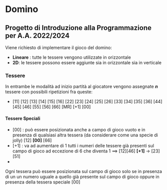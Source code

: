 # Domino
## Progetto di Introduzione alla Programmazione per A.A. 2022/2024

Viene richiesto di implementare il gioco del domino:
 - **Lineare** : tutte le tessere vengono utilizzate in orizzontale
 - **2D**: le tessere possono essere aggiunte sia in orizzontale sia in verticale


### Tessere
In entrambe le modalità ad inizio partità al giocatore vengono assegnate __*n*__ tessere con possibili ripetizioni fra 
queste:

- [11] [12] [13] [14] [15] [16] [22] [23] [24] [25] [26] [33] [34] [35] [36] [44] [45] [46] [55] [56] [66] [MR] [+1] 
[00]
#### Tessere Speciali
 - [00] : può essere posizionata anche a campo di gioco vuoto e in presenza di qualsiasi altra tessera 
 (da considerare come una specie di jolly) [12] **[00]** [66]
 - [+1] : va ad aumentare di 1 tutti i numeri delle tessere già presenti sul campo di gioco ad eccezione di 6 che diventa 1
==> [12][46] **[+1]**  -> [23][51]
 - 


Ogni tessera può essere posizionata sul campo di gioco solo se in presenza di un un numero uguale a quello già presente 
sul campo di gioco oppure in presenza della tessera speciale [00]

